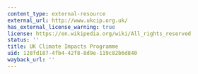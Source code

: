 ```yaml
---
content_type: external-resource
external_url: http://www.ukcip.org.uk/
has_external_license_warning: true
license: https://en.wikipedia.org/wiki/All_rights_reserved
status: ''
title: UK Climate Impacts Programme
uid: 128fd187-4fb4-42f8-8d9e-119c82b6d840
wayback_url: ''
---
```

